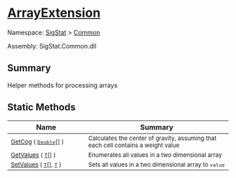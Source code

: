 # [ArrayExtension](./ArrayExtension.md)

Namespace: [SigStat]() > [Common](./README.md)

Assembly: SigStat.Common.dll

## Summary
Helper methods for processing arrays

## Static Methods

| Name | Summary | 
| --- | --- | 
| <sub>[GetCog](./Methods/ArrayExtension-100663390.md) ( [`Double`](https://docs.microsoft.com/en-us/dotnet/api/System.Double)[] )</sub><img width=200 unselectable="on"/>  | <sub>Calculates the center of gravity, assuming that each cell contains  a weight value</sub><img width=200 unselectable="on"/>  | <br>
| <sub>[GetValues](./Methods/ArrayExtension-100663385.md) ( [`T`](./ArrayExtension.md)[] )</sub><img width=200 unselectable="on"/>  | <sub>Enumerates all values in a two dimensional array</sub><img width=200 unselectable="on"/>  | <br>
| <sub>[SetValues](./Methods/ArrayExtension-100663386.md) ( [`T`](./ArrayExtension.md)[], [`T`](./ArrayExtension.md) )</sub><img width=200 unselectable="on"/>  | <sub>Sets all values in a two dimensional array to `value`</sub><img width=200 unselectable="on"/>  | <br>


